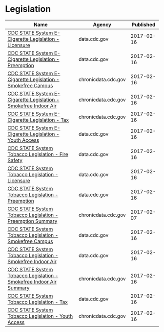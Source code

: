 # Legislation

Name | Agency | Published
---- | ---- | ---------
[CDC STATE System E-Cigarette Legislation - Licensure](../socrata/ne52-uraz.md) | data.cdc.gov | 2017-02-16
[CDC STATE System E-Cigarette Legislation - Preemption](../socrata/piju-vf3p.md) | data.cdc.gov | 2017-02-16
[CDC STATE System E-Cigarette Legislation - Smokefree Campus](../socrata/itia-u6fu.md) | chronicdata.cdc.gov | 2017-02-16
[CDC STATE System E-Cigarette Legislation - Smokefree Indoor Air](../socrata/wan8-w4er.md) | chronicdata.cdc.gov | 2017-02-16
[CDC STATE System E-Cigarette Legislation - Tax](../socrata/kwbr-syv2.md) | chronicdata.cdc.gov | 2017-02-16
[CDC STATE System E-Cigarette Legislation - Youth Access](../socrata/8zea-kwnt.md) | data.cdc.gov | 2017-02-16
[CDC STATE System Tobacco Legislation - Fire Safety](../socrata/isz8-idbx.md) | data.cdc.gov | 2017-02-16
[CDC STATE System Tobacco Legislation - Licensure](../socrata/eb4y-d4ic.md) | data.cdc.gov | 2017-02-16
[CDC STATE System Tobacco Legislation - Preemption](../socrata/xsta-sbh5.md) | data.cdc.gov | 2017-02-16
[CDC STATE System Tobacco Legislation - Preemption Summary](../socrata/hj2x-85ya.md) | chronicdata.cdc.gov | 2017-02-07
[CDC STATE System Tobacco Legislation - Smokefree Campus](../socrata/yhkp-cczf.md) | data.cdc.gov | 2017-02-16
[CDC STATE System Tobacco Legislation - Smokefree Indoor Air](../socrata/32fd-hyzc.md) | data.cdc.gov | 2017-02-16
[CDC STATE System Tobacco Legislation - Smokefree Indoor Air Summary](../socrata/2snk-eav4.md) | chronicdata.cdc.gov | 2017-02-16
[CDC STATE System Tobacco Legislation - Tax](../socrata/2dwv-vfam.md) | data.cdc.gov | 2017-02-16
[CDC STATE System Tobacco Legislation - Youth Access](../socrata/hgv5-3wrn.md) | chronicdata.cdc.gov | 2017-02-16

